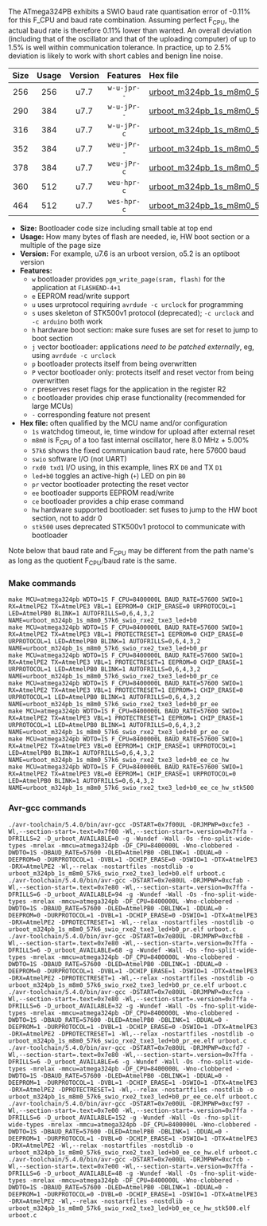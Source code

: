 The ATmega324PB exhibits a SWIO baud rate quantisation error of -0.11% for this F_CPU and baud rate combination. Assuming perfect F<sub>CPU</sub>, the actual baud rate is therefore 0.11% lower than wanted. An overall deviation (including that of the oscillator and that of the uploading computer) of up to 1.5% is well within communication tolerance. In practice, up to 2.5% deviation is likely to work with short cables and benign line noise.

|Size|Usage|Version|Features|Hex file|
|:-:|:-:|:-:|:-:|:--|
|256|256|u7.7|`w-u-jpr--`|[urboot_m324pb_1s_m8m0_57k6_swio_rxe2_txe3_led+b0.hex](https://raw.githubusercontent.com/stefanrueger/urboot.hex/main/mcus/atmega324pb/watchdog_1_s/internal_oscillator_m%2B5.00%25/%2B8m000000_hz/%2B%2B57k6_baud/uart2_rxe2_txe3/led%2Bb0/urboot_m324pb_1s_m8m0_57k6_swio_rxe2_txe3_led%2Bb0.hex)|
|290|384|u7.7|`w-u-jPr--`|[urboot_m324pb_1s_m8m0_57k6_swio_rxe2_txe3_led+b0_pr.hex](https://raw.githubusercontent.com/stefanrueger/urboot.hex/main/mcus/atmega324pb/watchdog_1_s/internal_oscillator_m%2B5.00%25/%2B8m000000_hz/%2B%2B57k6_baud/uart2_rxe2_txe3/led%2Bb0/urboot_m324pb_1s_m8m0_57k6_swio_rxe2_txe3_led%2Bb0_pr.hex)|
|316|384|u7.7|`w-u-jPr-c`|[urboot_m324pb_1s_m8m0_57k6_swio_rxe2_txe3_led+b0_pr_ce.hex](https://raw.githubusercontent.com/stefanrueger/urboot.hex/main/mcus/atmega324pb/watchdog_1_s/internal_oscillator_m%2B5.00%25/%2B8m000000_hz/%2B%2B57k6_baud/uart2_rxe2_txe3/led%2Bb0/urboot_m324pb_1s_m8m0_57k6_swio_rxe2_txe3_led%2Bb0_pr_ce.hex)|
|352|384|u7.7|`weu-jPr--`|[urboot_m324pb_1s_m8m0_57k6_swio_rxe2_txe3_led+b0_pr_ee.hex](https://raw.githubusercontent.com/stefanrueger/urboot.hex/main/mcus/atmega324pb/watchdog_1_s/internal_oscillator_m%2B5.00%25/%2B8m000000_hz/%2B%2B57k6_baud/uart2_rxe2_txe3/led%2Bb0/urboot_m324pb_1s_m8m0_57k6_swio_rxe2_txe3_led%2Bb0_pr_ee.hex)|
|378|384|u7.7|`weu-jPr-c`|[urboot_m324pb_1s_m8m0_57k6_swio_rxe2_txe3_led+b0_pr_ee_ce.hex](https://raw.githubusercontent.com/stefanrueger/urboot.hex/main/mcus/atmega324pb/watchdog_1_s/internal_oscillator_m%2B5.00%25/%2B8m000000_hz/%2B%2B57k6_baud/uart2_rxe2_txe3/led%2Bb0/urboot_m324pb_1s_m8m0_57k6_swio_rxe2_txe3_led%2Bb0_pr_ee_ce.hex)|
|360|512|u7.7|`weu-hpr-c`|[urboot_m324pb_1s_m8m0_57k6_swio_rxe2_txe3_led+b0_ee_ce_hw.hex](https://raw.githubusercontent.com/stefanrueger/urboot.hex/main/mcus/atmega324pb/watchdog_1_s/internal_oscillator_m%2B5.00%25/%2B8m000000_hz/%2B%2B57k6_baud/uart2_rxe2_txe3/led%2Bb0/urboot_m324pb_1s_m8m0_57k6_swio_rxe2_txe3_led%2Bb0_ee_ce_hw.hex)|
|464|512|u7.7|`wes-hpr-c`|[urboot_m324pb_1s_m8m0_57k6_swio_rxe2_txe3_led+b0_ee_ce_hw_stk500.hex](https://raw.githubusercontent.com/stefanrueger/urboot.hex/main/mcus/atmega324pb/watchdog_1_s/internal_oscillator_m%2B5.00%25/%2B8m000000_hz/%2B%2B57k6_baud/uart2_rxe2_txe3/led%2Bb0/urboot_m324pb_1s_m8m0_57k6_swio_rxe2_txe3_led%2Bb0_ee_ce_hw_stk500.hex)|

- **Size:** Bootloader code size including small table at top end
- **Usage:** How many bytes of flash are needed, ie, HW boot section or a multiple of the page size
- **Version:** For example, u7.6 is an urboot version, o5.2 is an optiboot version
- **Features:**
  + `w` bootloader provides `pgm_write_page(sram, flash)` for the application at `FLASHEND-4+1`
  + `e` EEPROM read/write support
  + `u` uses urprotocol requiring `avrdude -c urclock` for programming
  + `s` uses skeleton of STK500v1 protocol (deprecated); `-c urclock` and `-c arduino` both work
  + `h` hardware boot section: make sure fuses are set for reset to jump to boot section
  + `j` vector bootloader: applications *need to be patched externally*, eg, using `avrdude -c urclock`
  + `p` bootloader protects itself from being overwritten
  + `P` vector bootloader only: protects itself and reset vector from being overwritten
  + `r` preserves reset flags for the application in the register R2
  + `c` bootloader provides chip erase functionality (recommended for large MCUs)
  + `-` corresponding feature not present
- **Hex file:** often qualified by the MCU name and/or configuration
  + `1s` watchdog timeout, ie, time window for upload after external reset
  + `m8m0` is F<sub>CPU</sub> of a too fast internal oscillator, here 8.0 MHz + 5.00%
  + `57k6` shows the fixed communication baud rate, here 57600 baud
  + `swio` software I/O (not UART)
  + `rxd0 txd1` I/O using, in this example, lines RX `D0` and TX `D1`
  + `led+b0` toggles an active-high (`+`) LED on pin `B0`
  + `pr` vector bootloader protecting the reset vector
  + `ee` bootloader supports EEPROM read/write
  + `ce` bootloader provides a chip erase command
  + `hw` hardware supported bootloader: set fuses to jump to the HW boot section, not to addr 0
  + `stk500` uses deprecated STK500v1 protocol to communicate with bootloader


Note below that baud rate and F<sub>CPU</sub> may be different from the path name's as long as the quotient F<sub>CPU</sub>/baud rate is the same.

### Make commands
```
make MCU=atmega324pb WDTO=1S F_CPU=8400000L BAUD_RATE=57600 SWIO=1 RX=AtmelPE2 TX=AtmelPE3 VBL=1 EEPROM=0 CHIP_ERASE=0 URPROTOCOL=1 LED=AtmelPB0 BLINK=1 AUTOFRILLS=0,6,4,3,2 NAME=urboot_m324pb_1s_m8m0_57k6_swio_rxe2_txe3_led+b0
make MCU=atmega324pb WDTO=1S F_CPU=8400000L BAUD_RATE=57600 SWIO=1 RX=AtmelPE2 TX=AtmelPE3 VBL=1 PROTECTRESET=1 EEPROM=0 CHIP_ERASE=0 URPROTOCOL=1 LED=AtmelPB0 BLINK=1 AUTOFRILLS=0,6,4,3,2 NAME=urboot_m324pb_1s_m8m0_57k6_swio_rxe2_txe3_led+b0_pr
make MCU=atmega324pb WDTO=1S F_CPU=8400000L BAUD_RATE=57600 SWIO=1 RX=AtmelPE2 TX=AtmelPE3 VBL=1 PROTECTRESET=1 EEPROM=0 CHIP_ERASE=1 URPROTOCOL=1 LED=AtmelPB0 BLINK=1 AUTOFRILLS=0,6,4,3,2 NAME=urboot_m324pb_1s_m8m0_57k6_swio_rxe2_txe3_led+b0_pr_ce
make MCU=atmega324pb WDTO=1S F_CPU=8400000L BAUD_RATE=57600 SWIO=1 RX=AtmelPE2 TX=AtmelPE3 VBL=1 PROTECTRESET=1 EEPROM=1 CHIP_ERASE=0 URPROTOCOL=1 LED=AtmelPB0 BLINK=1 AUTOFRILLS=0,6,4,3,2 NAME=urboot_m324pb_1s_m8m0_57k6_swio_rxe2_txe3_led+b0_pr_ee
make MCU=atmega324pb WDTO=1S F_CPU=8400000L BAUD_RATE=57600 SWIO=1 RX=AtmelPE2 TX=AtmelPE3 VBL=1 PROTECTRESET=1 EEPROM=1 CHIP_ERASE=1 URPROTOCOL=1 LED=AtmelPB0 BLINK=1 AUTOFRILLS=0,6,4,3,2 NAME=urboot_m324pb_1s_m8m0_57k6_swio_rxe2_txe3_led+b0_pr_ee_ce
make MCU=atmega324pb WDTO=1S F_CPU=8400000L BAUD_RATE=57600 SWIO=1 RX=AtmelPE2 TX=AtmelPE3 VBL=0 EEPROM=1 CHIP_ERASE=1 URPROTOCOL=1 LED=AtmelPB0 BLINK=1 AUTOFRILLS=0,6,4,3,2 NAME=urboot_m324pb_1s_m8m0_57k6_swio_rxe2_txe3_led+b0_ee_ce_hw
make MCU=atmega324pb WDTO=1S F_CPU=8400000L BAUD_RATE=57600 SWIO=1 RX=AtmelPE2 TX=AtmelPE3 VBL=0 EEPROM=1 CHIP_ERASE=1 URPROTOCOL=0 LED=AtmelPB0 BLINK=1 AUTOFRILLS=0,6,4,3,2 NAME=urboot_m324pb_1s_m8m0_57k6_swio_rxe2_txe3_led+b0_ee_ce_hw_stk500
```

### Avr-gcc commands
```
./avr-toolchain/5.4.0/bin/avr-gcc -DSTART=0x7f00UL -DRJMPWP=0xcfe3 -Wl,--section-start=.text=0x7f00 -Wl,--section-start=.version=0x7ffa -DFRILLS=2 -D_urboot_AVAILABLE=0 -g -Wundef -Wall -Os -fno-split-wide-types -mrelax -mmcu=atmega324pb -DF_CPU=8400000L -Wno-clobbered -DWDTO=1S -DBAUD_RATE=57600 -DLED=AtmelPB0 -DBLINK=1 -DDUAL=0 -DEEPROM=0 -DURPROTOCOL=1 -DVBL=1 -DCHIP_ERASE=0 -DSWIO=1 -DTX=AtmelPE3 -DRX=AtmelPE2 -Wl,--relax -nostartfiles -nostdlib -o urboot_m324pb_1s_m8m0_57k6_swio_rxe2_txe3_led+b0.elf urboot.c
./avr-toolchain/5.4.0/bin/avr-gcc -DSTART=0x7e80UL -DRJMPWP=0xcfab -Wl,--section-start=.text=0x7e80 -Wl,--section-start=.version=0x7ffa -DFRILLS=6 -D_urboot_AVAILABLE=94 -g -Wundef -Wall -Os -fno-split-wide-types -mrelax -mmcu=atmega324pb -DF_CPU=8400000L -Wno-clobbered -DWDTO=1S -DBAUD_RATE=57600 -DLED=AtmelPB0 -DBLINK=1 -DDUAL=0 -DEEPROM=0 -DURPROTOCOL=1 -DVBL=1 -DCHIP_ERASE=0 -DSWIO=1 -DTX=AtmelPE3 -DRX=AtmelPE2 -DPROTECTRESET=1 -Wl,--relax -nostartfiles -nostdlib -o urboot_m324pb_1s_m8m0_57k6_swio_rxe2_txe3_led+b0_pr.elf urboot.c
./avr-toolchain/5.4.0/bin/avr-gcc -DSTART=0x7e80UL -DRJMPWP=0xcfb8 -Wl,--section-start=.text=0x7e80 -Wl,--section-start=.version=0x7ffa -DFRILLS=6 -D_urboot_AVAILABLE=68 -g -Wundef -Wall -Os -fno-split-wide-types -mrelax -mmcu=atmega324pb -DF_CPU=8400000L -Wno-clobbered -DWDTO=1S -DBAUD_RATE=57600 -DLED=AtmelPB0 -DBLINK=1 -DDUAL=0 -DEEPROM=0 -DURPROTOCOL=1 -DVBL=1 -DCHIP_ERASE=1 -DSWIO=1 -DTX=AtmelPE3 -DRX=AtmelPE2 -DPROTECTRESET=1 -Wl,--relax -nostartfiles -nostdlib -o urboot_m324pb_1s_m8m0_57k6_swio_rxe2_txe3_led+b0_pr_ce.elf urboot.c
./avr-toolchain/5.4.0/bin/avr-gcc -DSTART=0x7e80UL -DRJMPWP=0xcfca -Wl,--section-start=.text=0x7e80 -Wl,--section-start=.version=0x7ffa -DFRILLS=6 -D_urboot_AVAILABLE=32 -g -Wundef -Wall -Os -fno-split-wide-types -mrelax -mmcu=atmega324pb -DF_CPU=8400000L -Wno-clobbered -DWDTO=1S -DBAUD_RATE=57600 -DLED=AtmelPB0 -DBLINK=1 -DDUAL=0 -DEEPROM=1 -DURPROTOCOL=1 -DVBL=1 -DCHIP_ERASE=0 -DSWIO=1 -DTX=AtmelPE3 -DRX=AtmelPE2 -DPROTECTRESET=1 -Wl,--relax -nostartfiles -nostdlib -o urboot_m324pb_1s_m8m0_57k6_swio_rxe2_txe3_led+b0_pr_ee.elf urboot.c
./avr-toolchain/5.4.0/bin/avr-gcc -DSTART=0x7e80UL -DRJMPWP=0xcfd7 -Wl,--section-start=.text=0x7e80 -Wl,--section-start=.version=0x7ffa -DFRILLS=6 -D_urboot_AVAILABLE=6 -g -Wundef -Wall -Os -fno-split-wide-types -mrelax -mmcu=atmega324pb -DF_CPU=8400000L -Wno-clobbered -DWDTO=1S -DBAUD_RATE=57600 -DLED=AtmelPB0 -DBLINK=1 -DDUAL=0 -DEEPROM=1 -DURPROTOCOL=1 -DVBL=1 -DCHIP_ERASE=1 -DSWIO=1 -DTX=AtmelPE3 -DRX=AtmelPE2 -DPROTECTRESET=1 -Wl,--relax -nostartfiles -nostdlib -o urboot_m324pb_1s_m8m0_57k6_swio_rxe2_txe3_led+b0_pr_ee_ce.elf urboot.c
./avr-toolchain/5.4.0/bin/avr-gcc -DSTART=0x7e00UL -DRJMPWP=0xcf97 -Wl,--section-start=.text=0x7e00 -Wl,--section-start=.version=0x7ffa -DFRILLS=6 -D_urboot_AVAILABLE=152 -g -Wundef -Wall -Os -fno-split-wide-types -mrelax -mmcu=atmega324pb -DF_CPU=8400000L -Wno-clobbered -DWDTO=1S -DBAUD_RATE=57600 -DLED=AtmelPB0 -DBLINK=1 -DDUAL=0 -DEEPROM=1 -DURPROTOCOL=1 -DVBL=0 -DCHIP_ERASE=1 -DSWIO=1 -DTX=AtmelPE3 -DRX=AtmelPE2 -Wl,--relax -nostartfiles -nostdlib -o urboot_m324pb_1s_m8m0_57k6_swio_rxe2_txe3_led+b0_ee_ce_hw.elf urboot.c
./avr-toolchain/5.4.0/bin/avr-gcc -DSTART=0x7e00UL -DRJMPWP=0xcfcb -Wl,--section-start=.text=0x7e00 -Wl,--section-start=.version=0x7ffa -DFRILLS=6 -D_urboot_AVAILABLE=48 -g -Wundef -Wall -Os -fno-split-wide-types -mrelax -mmcu=atmega324pb -DF_CPU=8400000L -Wno-clobbered -DWDTO=1S -DBAUD_RATE=57600 -DLED=AtmelPB0 -DBLINK=1 -DDUAL=0 -DEEPROM=1 -DURPROTOCOL=0 -DVBL=0 -DCHIP_ERASE=1 -DSWIO=1 -DTX=AtmelPE3 -DRX=AtmelPE2 -Wl,--relax -nostartfiles -nostdlib -o urboot_m324pb_1s_m8m0_57k6_swio_rxe2_txe3_led+b0_ee_ce_hw_stk500.elf urboot.c
```

